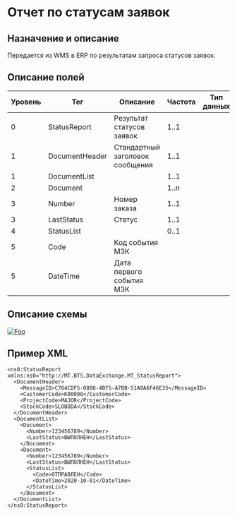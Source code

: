 # Отчет по статусам заявок

## Назначение и описание
Передается из WMS в ERP по результатам запроса статусов заявок.

## Описание полей
Уровень | Тег            | Описание                        | Частота | Тип данных | Размер поля | Комментарий               
--------|----------------|---------------------------------|---------|------------|-------------|------------
0       | StatusReport   | Результат статусов заявок       | 1..1    |            |             |                           
1       | DocumentHeader | Стандартный заголовок сообщения | 1..1    |            |             | Общая структура сообщения 
1       | DocumentList   |                             | 1..1        |            |             |
2       | Document       |                           | 1..n          |            |             |
3       | Number         | Номер заказа                    | 1..1    |            |             |                           
3       | LastStatus     | Статус                          | 1..1    |            |             |                           
4       | StatusList     |                                 | 0..1    |            |             |                           
5       | Code           | Код события МЗК                 |         |            |             |
5       | DateTime       | Дата первого события МЗК        |         |            |

## Описание схемы
<a href="/XSD/MT_StatusReport.xsd" rel="XSD">![Foo](https://user-images.githubusercontent.com/22858622/134012526-73d1b128-a2cd-4d14-8a13-10f81a57c04f.png)</a>

## Пример XML
```
<ns0:StatusReport xmlns:ns0="http://MT.BTS.DataExchange.MT_StatusReport">
  <DocumentHeader>
    <MessageID>C764CDF5-0808-4BF5-A7BB-51A0A6F46E35</MessageID>
    <CustomerCode>К00000</CustomerCode>
    <ProjectCode>MAJOR</ProjectCode>
    <StockCode>SLOBODA</StockCode>
  </DocumentHeader>
  <DocumentList>
    <Document>
      <Number>123456789</Number>
      <LastStatus>ВЫПОЛНЕН</LastStatus>
    </Document>
    <Document>
      <Number>123456789</Number>
      <LastStatus>ВЫПОЛНЕН</LastStatus>
      <StatusList>
        <Code>ОТПРАВЛЕН</Code>
        <DateTime>2020-10-01</DateTime>
      </StatusList>
    </Document>
  </DocumentList>
</ns0:StatusReport>
```
